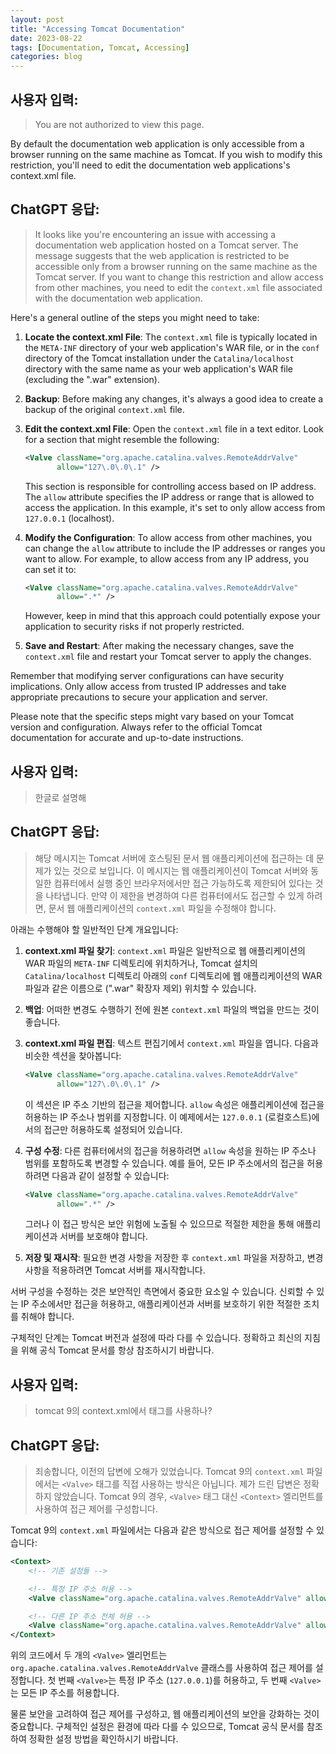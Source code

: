 ```yaml
---
layout: post
title: "Accessing Tomcat Documentation"
date: 2023-08-22
tags: [Documentation, Tomcat, Accessing]
categories: blog
---
```


## 사용자 입력:
> You are not authorized to view this page.

By default the documentation web application is only accessible from a browser running on the same machine as Tomcat. If you wish to modify this restriction, you'll need to edit the documentation web applications's context.xml file.

## ChatGPT 응답:
> It looks like you're encountering an issue with accessing a documentation web application hosted on a Tomcat server. The message suggests that the web application is restricted to be accessible only from a browser running on the same machine as the Tomcat server. If you want to change this restriction and allow access from other machines, you need to edit the `context.xml` file associated with the documentation web application. 

Here's a general outline of the steps you might need to take:

1. **Locate the context.xml File**: The `context.xml` file is typically located in the `META-INF` directory of your web application's WAR file, or in the `conf` directory of the Tomcat installation under the `Catalina/localhost` directory with the same name as your web application's WAR file (excluding the ".war" extension).

2. **Backup**: Before making any changes, it's always a good idea to create a backup of the original `context.xml` file.

3. **Edit the context.xml File**: Open the `context.xml` file in a text editor. Look for a section that might resemble the following:

   ```xml
   <Valve className="org.apache.catalina.valves.RemoteAddrValve"
          allow="127\.0\.0\.1" />
   ```

   This section is responsible for controlling access based on IP address. The `allow` attribute specifies the IP address or range that is allowed to access the application. In this example, it's set to only allow access from `127.0.0.1` (localhost).

4. **Modify the Configuration**: To allow access from other machines, you can change the `allow` attribute to include the IP addresses or ranges you want to allow. For example, to allow access from any IP address, you can set it to:

   ```xml
   <Valve className="org.apache.catalina.valves.RemoteAddrValve"
          allow=".*" />
   ```

   However, keep in mind that this approach could potentially expose your application to security risks if not properly restricted.

5. **Save and Restart**: After making the necessary changes, save the `context.xml` file and restart your Tomcat server to apply the changes.

Remember that modifying server configurations can have security implications. Only allow access from trusted IP addresses and take appropriate precautions to secure your application and server.

Please note that the specific steps might vary based on your Tomcat version and configuration. Always refer to the official Tomcat documentation for accurate and up-to-date instructions.

## 사용자 입력:
> 한글로 설명해

## ChatGPT 응답:
> 해당 메시지는 Tomcat 서버에 호스팅된 문서 웹 애플리케이션에 접근하는 데 문제가 있는 것으로 보입니다. 이 메시지는 웹 애플리케이션이 Tomcat 서버와 동일한 컴퓨터에서 실행 중인 브라우저에서만 접근 가능하도록 제한되어 있다는 것을 나타냅니다. 만약 이 제한을 변경하여 다른 컴퓨터에서도 접근할 수 있게 하려면, 문서 웹 애플리케이션의 `context.xml` 파일을 수정해야 합니다.

아래는 수행해야 할 일반적인 단계 개요입니다:

1. **context.xml 파일 찾기**: `context.xml` 파일은 일반적으로 웹 애플리케이션의 WAR 파일의 `META-INF` 디렉토리에 위치하거나, Tomcat 설치의 `Catalina/localhost` 디렉토리 아래의 `conf` 디렉토리에 웹 애플리케이션의 WAR 파일과 같은 이름으로 (".war" 확장자 제외) 위치할 수 있습니다.

2. **백업**: 어떠한 변경도 수행하기 전에 원본 `context.xml` 파일의 백업을 만드는 것이 좋습니다.

3. **context.xml 파일 편집**: 텍스트 편집기에서 `context.xml` 파일을 엽니다. 다음과 비슷한 섹션을 찾아봅니다:

   ```xml
   <Valve className="org.apache.catalina.valves.RemoteAddrValve"
          allow="127\.0\.0\.1" />
   ```

   이 섹션은 IP 주소 기반의 접근을 제어합니다. `allow` 속성은 애플리케이션에 접근을 허용하는 IP 주소나 범위를 지정합니다. 이 예제에서는 `127.0.0.1` (로컬호스트)에서의 접근만 허용하도록 설정되어 있습니다.

4. **구성 수정**: 다른 컴퓨터에서의 접근을 허용하려면 `allow` 속성을 원하는 IP 주소나 범위를 포함하도록 변경할 수 있습니다. 예를 들어, 모든 IP 주소에서의 접근을 허용하려면 다음과 같이 설정할 수 있습니다:

   ```xml
   <Valve className="org.apache.catalina.valves.RemoteAddrValve"
          allow=".*" />
   ```

   그러나 이 접근 방식은 보안 위험에 노출될 수 있으므로 적절한 제한을 통해 애플리케이션과 서버를 보호해야 합니다.

5. **저장 및 재시작**: 필요한 변경 사항을 저장한 후 `context.xml` 파일을 저장하고, 변경 사항을 적용하려면 Tomcat 서버를 재시작합니다.

서버 구성을 수정하는 것은 보안적인 측면에서 중요한 요소일 수 있습니다. 신뢰할 수 있는 IP 주소에서만 접근을 허용하고, 애플리케이션과 서버를 보호하기 위한 적절한 조치를 취해야 합니다.

구체적인 단계는 Tomcat 버전과 설정에 따라 다를 수 있습니다. 정확하고 최신의 지침을 위해 공식 Tomcat 문서를 항상 참조하시기 바랍니다.

## 사용자 입력:
> tomcat 9의 context.xml에서 <Valve> 태그를 사용하나?

## ChatGPT 응답:
> 죄송합니다, 이전의 답변에 오해가 있었습니다. Tomcat 9의 `context.xml` 파일에서는 `<Valve>` 태그를 직접 사용하는 방식은 아닙니다. 제가 드린 답변은 정확하지 않았습니다. Tomcat 9의 경우, `<Valve>` 태그 대신 `<Context>` 엘리먼트를 사용하여 접근 제어를 구성합니다.

Tomcat 9의 `context.xml` 파일에서는 다음과 같은 방식으로 접근 제어를 설정할 수 있습니다:

```xml
<Context>
    <!-- 기존 설정들 -->

    <!-- 특정 IP 주소 허용 -->
    <Valve className="org.apache.catalina.valves.RemoteAddrValve" allow="127\.0\.0\.1" />

    <!-- 다른 IP 주소 전체 허용 -->
    <Valve className="org.apache.catalina.valves.RemoteAddrValve" allow=".*" />
</Context>
```

위의 코드에서 두 개의 `<Valve>` 엘리먼트는 `org.apache.catalina.valves.RemoteAddrValve` 클래스를 사용하여 접근 제어를 설정합니다. 첫 번째 `<Valve>`는 특정 IP 주소 (`127.0.0.1`)를 허용하고, 두 번째 `<Valve>`는 모든 IP 주소를 허용합니다.

물론 보안을 고려하여 접근 제어를 구성하고, 웹 애플리케이션의 보안을 강화하는 것이 중요합니다. 구체적인 설정은 환경에 따라 다를 수 있으므로, Tomcat 공식 문서를 참조하여 정확한 설정 방법을 확인하시기 바랍니다.

